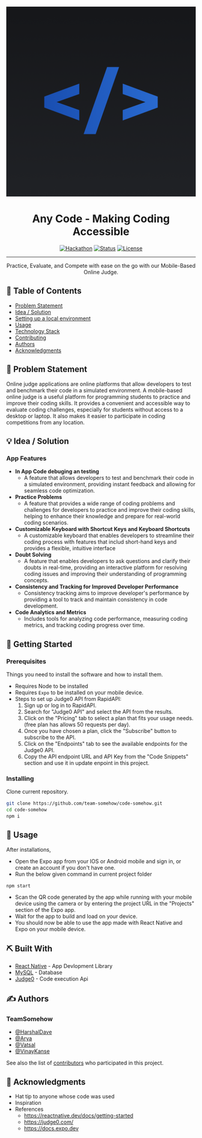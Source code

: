 <p align="center">
<a href="" rel="noopener">
 <img src="/assets/adaptive-icon.png" alt="Any Code">
</a>
</p>
<h1 align="center">Any Code - Making Coding Accessible</h1>

<div align="center">

[![Hackathon](https://img.shields.io/badge/hackathon-SPIT-orange.svg)](https://csi.spit.ac.in/hackathon)
[![Status](https://img.shields.io/badge/status-active-success.svg)]()
[![License](https://img.shields.io/badge/license-MIT-blue.svg)](/LICENSE.md)

</div>

---

<p align="center"> Practice, Evaluate, and Compete with ease on the go with our Mobile-Based Online Judge.
</p>

## 📝 Table of Contents

- [Problem Statement](#problem_statement)
- [Idea / Solution](#idea)
- [Setting up a local environment](#getting_started)
- [Usage](#usage)
- [Technology Stack](#tech_stack)
- [Contributing](../CONTRIBUTING.md)
- [Authors](#authors)
- [Acknowledgments](#acknowledgments)

## 🧐 Problem Statement <a name = "problem_statement"></a>

Online judge applications are online platforms that allow developers to test and benchmark their code in a simulated environment.
A mobile-based online judge is a useful platform for programming students to practice and improve their coding skills. It provides a convenient and accessible way to evaluate coding challenges, especially for students without access to a desktop or laptop. It also makes it easier to participate in coding competitions from any location.

## 💡 Idea / Solution <a name = "idea"></a>

### App Features

- **In App Code debuging an testing**
  - A feature that allows developers to test and benchmark their code in a simulated environment, providing instant feedback and allowing for seamless code optimization.
- **Practice Problems**
  - A feature that provides a wide range of coding problems and challenges for developers to practice and improve their coding skills, helping to enhance their knowledge and prepare for real-world coding scenarios.
- **Customizable Keyboard with Shortcut Keys and Keyboard Shortcuts**
  - A customizable keyboard that enables developers to streamline their coding process with features that includ short-hand keys and provides a flexible, intuitive interface
- **Doubt Solving**
  - A feature that enables developers to ask questions and clarify their doubts in real-time, providing an interactive platform for resolving coding issues and improving their understanding of programming concepts.
- **Consistency and Tracking for Improved Developer Performance**
  - Consistency tracking aims to improve developer's performance by providing a tool to track and maintain consistency in code development.
- **Code Analytics and Metrics**
  - Includes tools for analyzing code performance, measuring coding metrics, and tracking coding progress over time.

## 🏁 Getting Started <a name = "getting_started"></a>

### Prerequisites

Things you need to install the software and how to install them.

- Requires Node to be installed
- Requires `Expo` to be installed on your mobile device.
- Steps to set up Judge0 API from RapidAPI:
  1. Sign up or log in to RapidAPI.
  1. Search for "Judge0 API" and select the API from the results.
  1. Click on the "Pricing" tab to select a plan that fits your usage needs.(free plan has allows 50 requests per day).
  1. Once you have chosen a plan, click the "Subscribe" button to subscribe to the API.
  1. Click on the "Endpoints" tab to see the available endpoints for the Judge0 API.
  1. Copy the API endpoint URL and API Key from the "Code Snippets" section and use it in update enpoint in this project.

### Installing

Clone current repository.

```bash
git clone https://github.com/team-somehow/code-somehow.git
cd code-somehow
npm i
```

## 🎈 Usage <a name="usage"></a>

After installations,

- Open the Expo app from your IOS or Android mobile and sign in, or create an account if you don't have one.
- Run the below given command in current project folder

```
npm start
```

- Scan the QR code generated by the app while running with your mobile device using the camera or by entering the project URL in the "Projects" section of the Expo app.
- Wait for the app to build and load on your device.
- You should now be able to use the app made with React Native and Expo on your mobile device.

## ⛏️ Built With <a name = "tech_stack"></a>

- [React Native](https://reactnative.dev/docs/getting-started) - App Devlopment Library
- [MySQL](https://dev.mysql.com/doc/) - Database
- [Judge0](https://judge0.com/) - Code execution Api

## ✍️ Authors <a name = "authors"></a>

### TeamSomehow

- [@HarshalDave](https://github.com/HarshalHDave)
- [@Arya](https://github.com/Arya-A-Nair)
- [@Vatsal](https://github.com/bevatsal1122)
- [@VinayKanse](https://github.com/VinayKanase)

See also the list of [contributors](https://github.com/kylelobo/The-Documentation-Compendium/contributors)
who participated in this project.

## 🎉 Acknowledgments <a name = "acknowledgments"></a>

- Hat tip to anyone whose code was used
- Inspiration
- References
  - https://reactnative.dev/docs/getting-started
  - https://judge0.com/
  - https://docs.expo.dev

